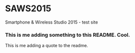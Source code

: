 # SAWS2015
Smartphone &amp; Wireless Studio 2015 - test site

### This is me adding something to this README. Cool.

This is me adding a quote to the readme.